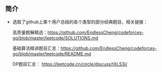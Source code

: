 ## 简介
- 选取了github上某个用户总结的各个类型的部分经典题目，相关链接：

  高质量题解精选：https://github.com/EndlessCheng/codeforces-go/blob/master/leetcode/SOLUTIONS.md

  基础算法精讲题目汇总：https://github.com/EndlessCheng/codeforces-go/blob/master/leetcode/README.md
  
  DP题目汇总： https://leetcode.cn/circle/discuss/tXLS3i/